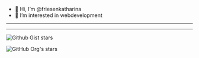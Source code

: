 - 👋 Hi, I’m @friesenkatharina
- 👀 I’m interested in webdevelopment

<!---
friesenkatharina/friesenkatharina  ✨ ✨
--->

---

---

![Github Gist stars](https://img.shields.io/github/gist/stars/:gistId)

![GitHub Org's stars](https://img.shields.io/github/stars/:org)

